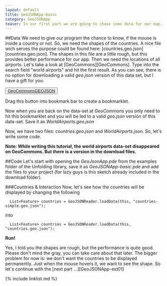 ```yaml
---
layout: default
title: GeoJSONApp-basic
category: GeoJSONApp
teaser: In our first part we are going to chase some data for our map.
---
```


##Data
We need to give our program the chance to know, if the mouse is inside a country or not. So, we need the shapes of the countries. A nice file wich serves the purpose could be found here: [countries.geo.json][countries.geo.json].
The shapes in this file are a little rough, but this provides better performance for our app. Then we need the locations of all airports. Let's take a look at [GeoCommons][GeoCommons]. Type into the search field "world airports" and hit the first result. As you can see, there is no option for downloading a valid *geo.json* version of this data set, but I have a gift for you: 

<button class="btn"><a href="javascript:(function(){var currURL=document.URL;var dataSetID=currURL.match('([0-9]+)');var dataSetURL='http://geocommons.com/overlays/'+dataSetID[0]+'/features.json?geojson=1';dataSetJSON=window.open(dataSetURL,'GeoCommonsJSON');}());">GeoCommonsGEOJSON</a>
</button> 

Drag this button into bookmark bar to create a bookmarklet.

Now when you are back on the data-set at *GeoCommons* you only need to hit this bookmarklet and you will be led to a valid *geo.json* version of this data-set. Save it as *WorldAirports.geo.json*

Now, we have two files: *countries.geo.json* and *WorldAirports.json*. So, let's write some code.

**Note: While writing this tutorial, the world airports data-set disappeared on GeoCommons. But there is a version in the download files.**

##Code
Let's start with opening the *GeoJsonApp.pde* from the examples folder of the Unfolding library, save it as *GeoJSONApp-basic.pde* and add the files to your project (for lazy guys is this sketch already included in the download folder). 

###Countries & Interaction
Now, let's see how the countries will be displayed by changing the following

      List<Feature> countries = GeoJSONReader.loadData(this, "countries-simple.geo.json");

into

      List<Feature> countries = GeoJSONReader.loadData(this, "countries.geo.json");

**Run!**

Yes, I told you the shapes are rough, but the performance is quite good. Please don't mind the gray, you can take care about that later. The bigger problem for now is: we don't want the countries to be displayed permanently. Just when the mouse hovers it, we want to see the shape. So let`s continue with the [next part …][GeoJSONApp-ext01]

{% include linklist.md %}